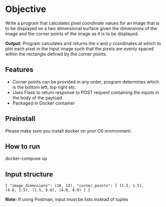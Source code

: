 # Objective
Write a program that calculates pixel coordinate values 
for an image that is to be displayed on a two dimensional 
surface given the dimensions of the image and the corner 
points of the image as it is to be displayed.

**Output:** Program calculates and returns the x and y coordinates 
at which to plot each pixel in the input image such that 
the pixels are evenly spaced within the rectangle defined 
by the corner points.

## Features
<ul>
    <li>Corner points can be provided in any order, 
    program determines which is the bottom left, top right etc.</li>
    <li>Uses Flask to return response to POST request containing
    the inputs in the body of the payload</li>
    <li>Packaged in Docker container</li>
</ul>

## Preinstall 

Please make sure you install docker on your OS environment.

## How to run

docker-compose up

## Input structure

<code>{
                "image_dimensions": (10, 12),
                "corner_points": [
                    (1.5, 1.5),
                    (4.0, 1.5),
                    (1.5, 8.0),
                    (4.0, 8.0)
                ]
            }</code>

**Note:** If using Postman, input must be lists instead of tuples